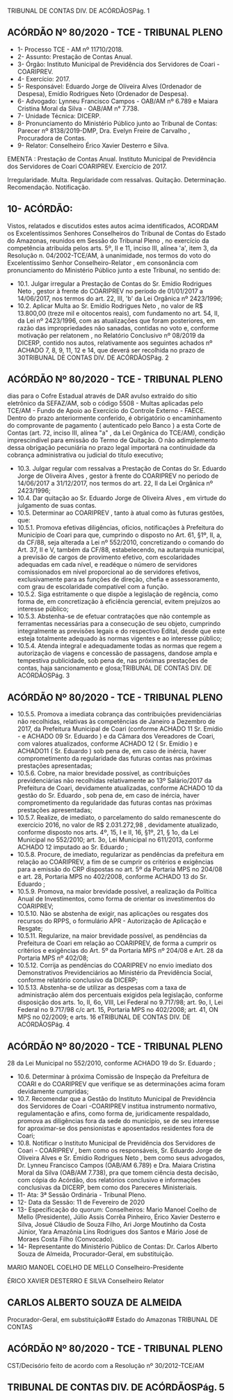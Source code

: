 TRIBUNAL DE CONTAS DIV. DE ACÓRDÃOSPág. 1

## ACÓRDÃO Nº 80/2020 - TCE - TRIBUNAL PLENO

- 1- Processo TCE - AM nº 11710/2018.
- 2- Assunto: Prestação de Contas Anual.
- 3- Órgão: Instituto Municipal de Previdência dos Servidores de Coari - COARIPREV.
- 4- Exercício: 2017.
- 5- Responsável: Eduardo  Jorge  de  Oliveira  Alves  (Ordenador  de  Despesa),  Emídio Rodrigues Neto (Ordenador de Despesa).
- 6- Advogado: Lynneu Francisco Campos - OAB/AM nº 6.789 e Maiara Cristina Moral da Silva - OAB/AM n° 7.738.
- 7- Unidade Técnica: DICERP.
- 8- Pronunciamento  do  Ministério  Público  junto  ao  Tribunal  de  Contas: Parecer  nº 8138/2019-DMP, Dra. Evelyn Freire de Carvalho , Procuradora de Contas.
- 9- Relator: Conselheiro Érico Xavier Desterro e Silva.

EMENTA : Prestação de Contas  Anual. Instituto Municipal de Previdência dos Servidores de Coari COARIPREV. Exercício de 2017.

Irregularidade.  Multa.  Regularidade  com  ressalvas. Quitação. Determinação. Recomendação. Notificação.

## 10-  ACÓRDÃO:

Vistos, relatados e discutidos estes autos acima identificados, ACORDAM os Excelentíssimos Senhores Conselheiros do Tribunal de Contas do Estado do Amazonas, reunidos em Sessão do Tribunal Pleno , no exercício da competência atribuída pelos arts. 5º, II e 11, inciso III, alínea 'a', item 3, da Resolução n. 04/2002-TCE/AM, à unanimidade, nos termos do voto do Excelentíssimo Senhor Conselheiro-Relator , em consonância com pronunciamento do Ministério Público junto a este Tribunal, no sentido de:

- 10.1. Julgar  irregular a  Prestação  de  Contas  do Sr.  Emídio  Rodrigues Neto ,  gestor  à  frente  do  COARIPREV  no  período  de  01/01/2017  a 14/06/2017, nos termos do art. 22, III, 'b' da Lei Orgânica nº 2423/1996;
- 10.2. Aplicar  Multa ao Sr.  Emídio  Rodrigues  Neto , no  valor  de R$ 13.800,00 (treze mil e oitocentos reais), com fundamento no art. 54, II, da Lei nº 2423/1996, com as atualizações que foram posteriores, em razão das impropriedades não sanadas, contidas no voto e, conforme motivação per  relatonem , no  Relatório  Conclusivo  nº  08/2019  da DICERP, contido nos autos, relativamente aos seguintes achados nº ACHADO 7, 8, 9, 11, 12 e 14, que deverá ser recolhida no prazo de 30TRIBUNAL DE CONTAS DIV. DE ACÓRDÃOSPág. 2

## ACÓRDÃO Nº 80/2020 - TCE - TRIBUNAL PLENO

dias  para  o  Cofre  Estadual  através  de  DAR  avulso  extraído  do  sítio eletrônico da SEFAZ/AM, sob o código 5508 - Multas aplicadas pelo TCE/AM - Fundo de Apoio ao Exercício do Controle Externo - FAECE. Dentro do prazo anteriormente conferido, é obrigatório o encaminhamento  do  comprovante  de  pagamento  ( autenticado  pelo Banco )  a  esta  Corte  de Contas (art. 72, inciso III,  alínea "a" , da Lei Orgânica do TCE/AM), condição imprescindível para emissão do Termo de Quitação. O não adimplemento dessa obrigação pecuniária no prazo legal importará na continuidade da cobrança administrativa ou judicial do título executivo;

- 10.3. Julgar regular com ressalvas a Prestação de Contas do Sr. Eduardo Jorge de Oliveira Alves , gestor à frente do COARIPREV no período de 14/06/2017 a 31/12/2017, nos termos do art. 22, II da Lei Orgânica nº 2423/1996;
- 10.4. Dar quitação ao Sr. Eduardo Jorge de Oliveira Alves , em virtude do julgamento de suas contas.
- 10.5. Determinar ao COARIPREV ,  tanto à atual como às futuras gestões, que:
- 10.5.1. Promova efetivas diligências, ofícios, notificações à Prefeitura do Município de Coari para que, cumprindo o disposto no Art. 61,  §1º,  II,  a,  da  CF/88,  seja  alterada  a  Lei  nº  552/2010, concretizando o comando do Art. 37, II e V, também da CF/88, estabelecendo, na autarquia municipal, a previsão de cargos de provimento  efetivo,  com  escolaridades  adequadas  em  cada nível, e readéque o número de servidores comissionados em nível  proporcional  ao  de  servidores  efetivos,  exclusivamente para as funções de direção, chefia e assessoramento, com grau de escolaridade compatível com a função.
- 10.5.2. Siga estritamente o que dispõe a legislação de regência, como forma  de,  em  concretização  à  eficiência  gerencial,  evitem prejuízos ao interesse público;
- 10.5.3. Abstenha-se  de  efetuar  contratações  que  não  contemple  as ferramentas  necessárias  para  a  consecução  de  seu  objeto, cumprindo integralmente as previsões legais e do respectivo Edital, desde que este esteja totalmente adequado às normas vigentes e ao interesse público;
- 10.5.4. Atenda integral e adequadamente todas as normas que regem a autorização de viagens e concessão de passagens, dandose ampla e tempestiva publicidade, sob pena de, nas próximas prestações de contas, haja sancionamento e glosa;TRIBUNAL DE CONTAS DIV. DE ACÓRDÃOSPág. 3

## ACÓRDÃO Nº 80/2020 - TCE - TRIBUNAL PLENO

- 10.5.5. Promova a imediata cobrança das contribuições previdenciárias  não  recolhidas,  relativas  às  competências  de Janeiro a Dezembro de 2017, da Prefeitura Municipal de Coari (conforme ACHADO 11 Sr. Emídio - e ACHADO 09 Sr. Eduardo ) e da Câmara dos Vereadores de Coari, com valores atualizados, conforme ACHADO 12 ( Sr. Emídio ) e ACHADO11 ( Sr. Eduardo ) sob  pena  de,  em  caso  de  inércia,  haver comprometimento  da  regularidade  das  futuras  contas  nas próximas prestações apresentadas;
- 10.5.6. Cobre, na maior brevidade possível, as contribuições previdenciárias não recolhidas relativamente ao 13º Salário/2017 da Prefeitura de Coari, devidamente atualizadas, conforme ACHADO 10 da gestão do Sr. Eduardo ,  sob  pena de, em caso de inércia, haver comprometimento da regularidade  das  futuras  contas  nas  próximas  prestações apresentadas;
- 10.5.7. Realize, de imediato, o parcelamento do saldo remanescente do exercício 2016, no valor de R$ 2.031.272,98 , devidamente atualizado, conforme disposto nos arts. 4º, 15, I e II, 16, §1º, 21, § 1o, da Lei Municipal no 552/2010; art. 3o, Lei Municipal no 611/2013, conforme ACHADO 12 imputado ao Sr. Eduardo ;
- 10.5.8. Procure, de imediato, regularizar as pendências da prefeitura em relação ao COARIPREV, a fim de se cumprir os critérios e exigências  para  a  emissão  do  CRP  dispostas  no  art.  5º  da Portaria MPS no 204/08 e art. 28, Portaria MPS no 402/2008, conforme ACHADO 13 do Sr. Eduardo ;
- 10.5.9. Promova, na maior brevidade possível, a realização da Política Anual de Investimentos, como forma de orientar os investimentos do COARIPREV;
- 10.5.10. Não se abstenha de exigir, nas aplicações ou resgates dos recursos  do  RPPS,  o  formulário  APR  -  Autorização  de Aplicação e Resgate;
- 10.5.11. Regularize,  na  maior  brevidade  possível,  as  pendências  da Prefeitura de Coari em relação ao COARIPREV, de forma a cumprir os critérios e exigências do Art. 5º da Portaria MPS nº 204/08 e Art. 28 da Portaria MPS nº 402/08;
- 10.5.12. Corrija as pendências do COARIPREV no envio imediato dos Demonstrativos Previdenciários ao Ministério da Previdência Social, conforme relatório conclusivo da DICERP;
- 10.5.13. Abstenha-se de utilizar as despesas com a taxa de administração além dos percentuais exigidos pela legislação, conforme disposição dos arts. 1o, II, 6o, VIII, Lei Federal no 9.717/98; art. 9o, I, Lei Federal no 9.717/98 c/c art. 15, Portaria MPS no 402/2008; art. 41, ON MPS no 02/2009; e arts. 16 eTRIBUNAL DE CONTAS DIV. DE ACÓRDÃOSPág. 4

## ACÓRDÃO Nº 80/2020 - TCE - TRIBUNAL PLENO

28 da Lei Municipal no 552/2010, conforme ACHADO 19 do Sr. Eduardo ;

- 10.6. Determinar à próxima Comissão de Inspeção da Prefeitura de COARI e  do COARIPREV que  verifique  se  as  determinações  acima  foram devidamente cumpridas;
- 10.7. Recomendar que a Gestão do Instituto Municipal de Previdência dos Servidores de Coari -COARIPREV institua instrumento normativo,  regulamentação  e  afins,  como  forma  de,  juridicamente respaldado, promova as diligências fora da sede do município, se de seu  interesse for aproximar-se dos  pensionistas e aposentados residentes fora de Coari;
- 10.8. Notificar o Instituto Municipal de Previdência dos Servidores de Coari - COARIPREV , bem como os responsáveis, Sr. Eduardo Jorge de  Oliveira Alves e Sr.  Emídio  Rodrigues  Neto ,  bem  como  seus advogados, Dr. Lynneu Francisco Campos (OAB/AM 6.789) e Dra. Maiara  Cristina  Moral  da  Silva (OAB/AM  7.738),  pra  que  tomem ciência desta decisão, com cópia do Acórdão, dos relatórios conclusivo e  informações  conclusivas  da  DICERP,  bem  como  dos  Pareceres Ministeriais.
- 11-  Ata: 3ª Sessão Ordinária - Tribunal Pleno.
- 12-  Data da Sessão: 11 de Fevereiro de 2020
- 13-  Especificação do quorum: Conselheiros: Mario Manoel Coelho de Mello (Presidente), Júlio Assis Corrêa Pinheiro, Érico Xavier Desterro e Silva, Josué Cláudio de Souza Filho, Ari Jorge Moutinho da Costa Júnior, Yara Amazônia Lins Rodrigues dos Santos e Mário José de Moraes Costa Filho (Convocado).
- 14-  Representante  do  Ministério  Público  de  Contas: Dr. Carlos  Alberto  Souza  de Almeida, Procurador-Geral, em substituição.

MARIO MANOEL COELHO DE MELLO Conselheiro-Presidente

ÉRICO XAVIER DESTERRO E SILVA Conselheiro Relator

## CARLOS ALBERTO SOUZA DE ALMEIDA

Procurador-Geral, em substituição## Estado do Amazonas TRIBUNAL DE CONTAS

## ACÓRDÃO Nº 80/2020 - TCE - TRIBUNAL PLENO

CST/Decisório feito de acordo com a Resolução nº 30/2012-TCE/AM

## TRIBUNAL DE CONTAS DIV. DE ACÓRDÃOSPág. 5